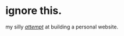 # ignore this.

my silly *[attempt](https://kojokwakye.github.io)* at building a personal website.  

